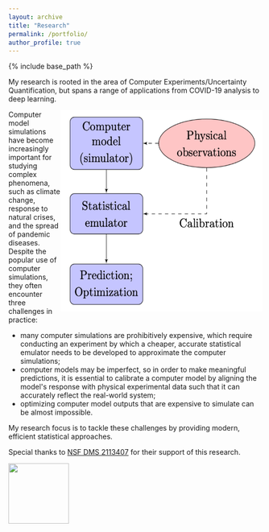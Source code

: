 ```yaml
---
layout: archive
title: "Research"
permalink: /portfolio/
author_profile: true
---
```


{% include base_path %}

My research is rooted in the area of Computer Experiments/Uncertainty Quantification, but spans a range of applications from COVID-19 analysis to deep learning.


<img src='/images/researchroot.png' width="400" height="400" style="float:right">


Computer model simulations have become increasingly important for studying complex phenomena, such as climate change, response to natural crises, and the spread of pandemic diseases. Despite the popular use of computer simulations, they often encounter three challenges in practice:

* many computer simulations are prohibitively expensive, which require conducting an experiment by which a cheaper, accurate statistical emulator needs to be developed to approximate the computer simulations;
* computer models may be imperfect, so in order to make meaningful predictions, it is essential to calibrate a computer model by aligning the model's response with physical experimental data such that it can accurately reflect the real-world system;
* optimizing computer model outputs that are expensive to simulate can be almost impossible.

My research focus is to tackle these challenges by providing modern, efficient statistical approaches.

Special thanks to [NSF DMS 2113407](https://www.nsf.gov/awardsearch/showAward?AWD_ID=2113407&HistoricalAwards=false) for their support of this research.

<img src='/images/NSF.png' width="120" height="120" style="float:left">


